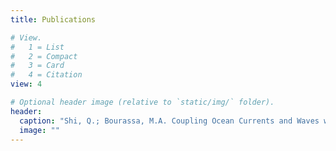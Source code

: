 ```yaml
---
title: Publications

# View.
#   1 = List
#   2 = Compact
#   3 = Card
#   4 = Citation
view: 4

# Optional header image (relative to `static/img/` folder).
header:
  caption: "Shi, Q.; Bourassa, M.A. Coupling Ocean Currents and Waves with Wind Stress over the Gulf Stream. Remote Sens. 2019, 11, 1476."
  image: ""
---
```

